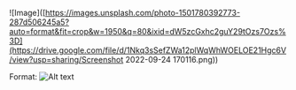 ![Image]([https://images.unsplash.com/photo-1501780392773-287d506245a5?auto=format&fit=crop&w=1950&q=80&ixid=dW5zcGxhc2guY29tOzs7Ozs%3D](https://drive.google.com/file/d/1Nkq3sSefZWa12plWqWhWOELOE21Hgc6V/view?usp=sharing/Screenshot 2022-09-24 170116.png))

Format: ![Alt text](url)

